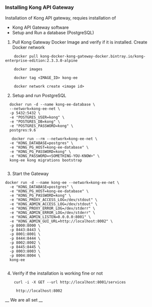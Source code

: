 ### Installing Kong API Gateway

Installation of Kong API gateway, requies installation of 
 + Kong API Gateway software
 + Setup and Run a database (PostgreSQL)

1. Pull Kong Gateway Docker Image and verify if it is installed.  Create Docker network 

```
    docker pull kong-docker-kong-gateway-docker.bintray.io/kong-enterprise-edition:2.3.3.0-alpine
    
    docker images
    
    docker tag <IMAGE_ID> kong-ee
    
    docker network create <image id>
```  
2. Setup and run PostgreSQL

```
  docker run -d --name kong-ee-database \
  --network=kong-ee-net \
  -p 5432:5432 \
  -e "POSTGRES_USER=kong" \
  -e "POSTGRES_DB=kong" \
  -e "POSTGRES_PASSWORD=kong" \
  postgres:9.6

   docker run --rm --network=kong-ee-net \
  -e "KONG_DATABASE=postgres" \
  -e "KONG_PG_HOST=kong-ee-database" \
  -e "KONG_PG_PASSWORD=kong" \
  -e "KONG_PASSWORD=<SOMETHING-YOU-KNOW>" \
  kong-ee kong migrations bootstrap
  
```
3. Start the Gateway

```
docker run -d --name kong-ee --network=kong-ee-net \
  -e "KONG_DATABASE=postgres" \
  -e "KONG_PG_HOST=kong-ee-database" \
  -e "KONG_PG_PASSWORD=kong" \
  -e "KONG_PROXY_ACCESS_LOG=/dev/stdout" \
  -e "KONG_ADMIN_ACCESS_LOG=/dev/stdout" \
  -e "KONG_PROXY_ERROR_LOG=/dev/stderr" \
  -e "KONG_ADMIN_ERROR_LOG=/dev/stderr" \
  -e "KONG_ADMIN_LISTEN=0.0.0.0:8001" \
  -e "KONG_ADMIN_GUI_URL=http://localhost:8002" \
  -p 8000:8000 \
  -p 8443:8443 \
  -p 8001:8001 \
  -p 8444:8444 \
  -p 8002:8002 \
  -p 8445:8445 \
  -p 8003:8003 \
  -p 8004:8004 \
  kong-ee
  
```

4. Verify if the installation is working fine or not

```
    curl -i -X GET --url http://localhost:8001/services
    
     http://localhost:8002

```
__ We are all set __
